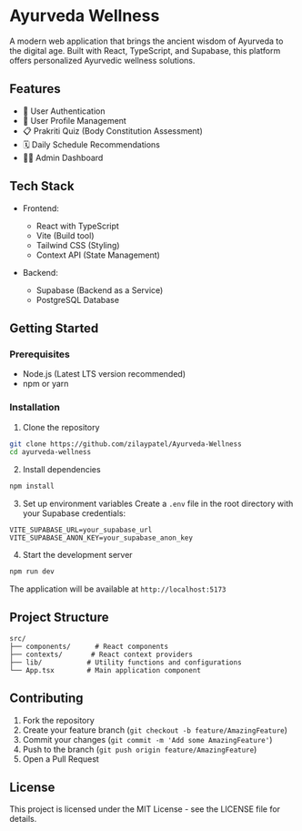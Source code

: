 # Ayurveda Wellness

A modern web application that brings the ancient wisdom of Ayurveda to the digital age. Built with React, TypeScript, and Supabase, this platform offers personalized Ayurvedic wellness solutions.

## Features

- 🔐 User Authentication
- 👤 User Profile Management
- 📋 Prakriti Quiz (Body Constitution Assessment)
- 🗓️ Daily Schedule Recommendations
- 👨‍⚕️ Admin Dashboard

## Tech Stack

- Frontend:
  - React with TypeScript
  - Vite (Build tool)
  - Tailwind CSS (Styling)
  - Context API (State Management)

- Backend:
  - Supabase (Backend as a Service)
  - PostgreSQL Database

## Getting Started

### Prerequisites

- Node.js (Latest LTS version recommended)
- npm or yarn

### Installation

1. Clone the repository
```bash
git clone https://github.com/zilaypatel/Ayurveda-Wellness
cd ayurveda-wellness
```

2. Install dependencies
```bash
npm install
```

3. Set up environment variables
Create a `.env` file in the root directory with your Supabase credentials:
```env
VITE_SUPABASE_URL=your_supabase_url
VITE_SUPABASE_ANON_KEY=your_supabase_anon_key
```

4. Start the development server
```bash
npm run dev
```

The application will be available at `http://localhost:5173`

## Project Structure

```
src/
├── components/      # React components
├── contexts/       # React context providers
├── lib/           # Utility functions and configurations
└── App.tsx        # Main application component
```

## Contributing

1. Fork the repository
2. Create your feature branch (`git checkout -b feature/AmazingFeature`)
3. Commit your changes (`git commit -m 'Add some AmazingFeature'`)
4. Push to the branch (`git push origin feature/AmazingFeature`)
5. Open a Pull Request

## License

This project is licensed under the MIT License - see the LICENSE file for details.
